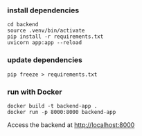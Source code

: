 ### install dependencies
```
cd backend
source .venv/bin/activate
pip install -r requirements.txt
uvicorn app:app --reload
```

### update dependencies
```
pip freeze > requirements.txt
```

### run with Docker
```
docker build -t backend-app .
docker run -p 8000:8000 backend-app
```
Access the backend at [http://localhost:8000](http://localhost:8000)
